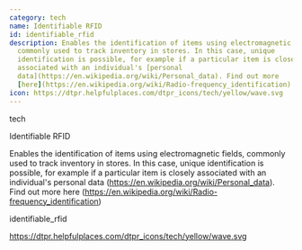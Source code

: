 ```yaml
---
category: tech
name: Identifiable RFID
id: identifiable_rfid
description: Enables the identification of items using electromagnetic fields,
  commonly used to track inventory in stores. In this case, unique
  identification is possible, for example if a particular item is closely
  associated with an individual's [personal
  data](https://en.wikipedia.org/wiki/Personal_data). Find out more
  [here](https://en.wikipedia.org/wiki/Radio-frequency_identification)
icon: https://dtpr.helpfulplaces.com/dtpr_icons/tech/yellow/wave.svg
---
```

tech

Identifiable RFID

Enables the identification of items using electromagnetic fields, commonly used to track inventory in stores. In this case, unique identification is possible, for example if a particular item is closely associated with an individual's personal data (https://en.wikipedia.org/wiki/Personal_data). Find out more here (https://en.wikipedia.org/wiki/Radio-frequency_identification)

identifiable_rfid

https://dtpr.helpfulplaces.com/dtpr_icons/tech/yellow/wave.svg